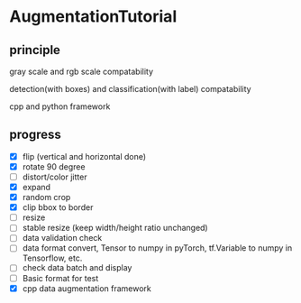 # AugmentationTutorial
## principle
gray scale and rgb scale compatability

detection(with boxes) and classification(with label) compatability

cpp and python framework
## progress
- [x] flip (vertical and horizontal done)
- [x] rotate 90 degree
- [ ] distort/color jitter
- [x] expand
- [x] random crop
- [x] clip bbox to border
- [ ] resize
- [ ] stable resize (keep width/height ratio unchanged)
- [ ] data validation check
- [ ] data format convert, Tensor to numpy in pyTorch, tf.Variable to numpy in Tensorflow, etc.
- [ ] check data batch and display
- [ ] Basic format for test
- [x] cpp data augmentation framework